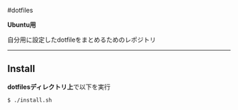 #dotfiles

**Ubuntu用**

自分用に設定したdotfileをまとめるためのレポジトリ

---

## Install
**dotfilesディレクトリ上**で以下を実行
```
$ ./install.sh
```
